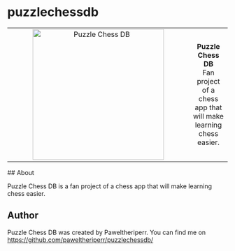 # puzzlechessdb
<p align="center">
  <table>
    <tr>
      <td align="center" width="400">
        <a href="#">
          <img src="https://user-images.githubusercontent.com/113934919/227656379-90a1aa87-f607-4975-a824-ab6515ae73de.png" alt="Puzzle Chess DB" width="300">
        </a>
      </td>
      <td align="center">
        <b>Puzzle Chess DB</b>
        <br>
        Fan project of a chess app that will make learning chess easier.
      </td>
    </tr>
  </table>
</p>
## About

Puzzle Chess DB is a fan project of a chess app that will make learning chess easier.
## Author

Puzzle Chess DB was created by Paweltheriperr. You can find me on https://github.com/paweltheriperr/puzzlechessdb/
